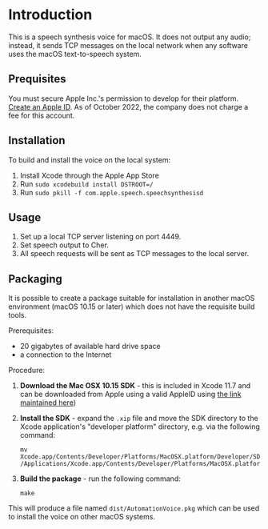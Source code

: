 # Introduction

This is a speech synthesis voice for macOS. It does not output any audio;
instead, it sends TCP messages on the local network when any software uses the
macOS text-to-speech system.

## Prequisites

You must secure Apple Inc.'s permission to develop for their platform. [Create
an Apple ID](https://appleid.apple.com). As of October 2022, the company does
not charge a fee for this account.

## Installation

To build and install the voice on the local system:

1. Install Xcode through the Apple App Store
2. Run `sudo xcodebuild install DSTROOT=/`
3. Run `sudo pkill -f com.apple.speech.speechsynthesisd`

## Usage

1. Set up a local TCP server listening on port 4449.
2. Set speech output to Cher.
3. All speech requests will be sent as TCP messages to the local server.

## Packaging

It is possible to create a package suitable for installation in another macOS
environment (macOS 10.15 or later) which does not have the requisite build
tools.

Prerequisites:

- 20 gigabytes of available hard drive space
- a connection to the Internet

Procedure:

1. **Download the Mac OSX 10.15 SDK** - this is included in Xcode 11.7 and can
   be downloaded from Apple using a valid AppleID using [the link maintained
   here](https://github.com/devernay/xcodelegacy))
2. **Install the SDK** - expand the `.xip` file and move the SDK directory to
   the Xcode application's "developer platform" directory, e.g. via the
   following command:

       mv Xcode.app/Contents/Developer/Platforms/MacOSX.platform/Developer/SDKs/MacOSX.sdk /Applications/Xcode.app/Contents/Developer/Platforms/MacOSX.platform/Developer/SDKs/MacOSX10.15.sdk
3. **Build the package** - run the following command:

       make

This will produce a file named `dist/AutomationVoice.pkg` which can be used to
install the voice on other macOS systems.
